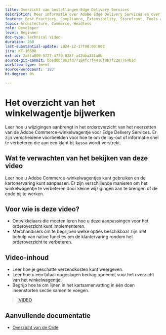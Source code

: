 ```yaml
---
title: Overzicht van bestellingen Edge Delivery Services
description: Meer informatie over Adobe Edge Delivery Services en over het bijwerken van het overzichtsgedeelte voor bestellingen van de Commerce-drop-in.
feature: Best Practices, Compliance, Extensibility, Storefront, Tools and External Services
topic: Architecture, Commerce, Headless
role: Developer
level: Beginner
doc-type: Technical Video
duration: 269
last-substantial-update: 2024-12-17T00:00:00Z
jira: KT-16698
exl-id: 2a8fa800-5727-47f0-828f-a42dba331a0b
source-git-commit: bbed0bc863fd77184fc7f4416f0b7f2287764b1d
workflow-type: tm+mt
source-wordcount: '183'
ht-degree: 0%

---
```


# Het overzicht van het winkelwagentje bijwerken

Leer hoe u wijzigingen aanbrengt in het orderoverzicht van het neerzetten van de Adobe Commerce-winkelwagentje voor Edge Delivery Services.  Er zijn verscheidene voorbeelden voor hoe te om de lay-out of informatie snel te verbeteren die aan een klant bij kassa wordt verstrekt.

## Wat te verwachten van het bekijken van deze video

Leer hoe u Adobe Commerce-winkelwagentjes kunt gebruiken en de kartonervaring kunt aanpassen.  Er zijn verschillende manieren om het winkelwagentje te verbeteren door kleine wijzigingen aan te brengen of de code bij te werken.

## Voor wie is deze video?

* Ontwikkelaars die moeten leren hoe u deze aanpassingen voor het orderoverzicht kunt implementeren.
* Merchandisers om te begrijpen welke opties beschikbaar zijn met behulp van native functies om de klantervaring rondom het orderoverzicht te verbeteren.

## Video-inhoud

* Leer hoe je geschatte verzendkosten kunt weergeven.
* Leer hoe u een totaal opgeslagen bedrag opneemt voor het overzicht van het winkelwagentje.
* Begrijp hoe te om lijnen in het kartsamenvatting in één doen ineenstorten sectie samen te voegen.

>[!VIDEO](https://video.tv.adobe.com/v/3441185?learn=on)

## Aanvullende documentatie

* [ Overzicht van de Orde ](https://experienceleague.adobe.com/developer/commerce/storefront/dropins/cart/tutorials/order-summary-lines/)